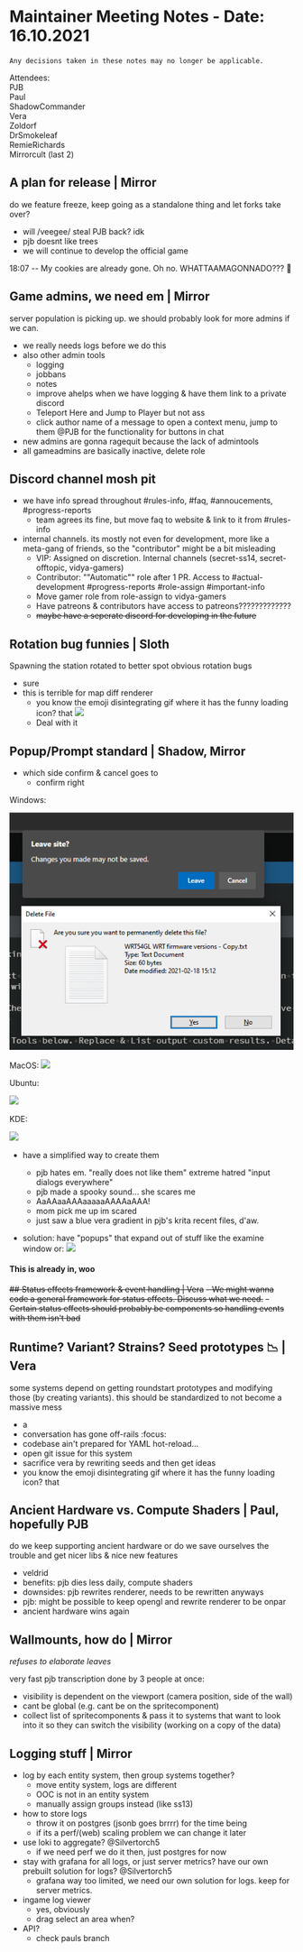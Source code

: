 ﻿Maintainer Meeting Notes - Date: 16.10.2021
=
```admonish info
Any decisions taken in these notes may no longer be applicable.
```

Attendees:  
PJB  
Paul  
ShadowCommander  
Vera  
Zoldorf  
DrSmokeleaf  
RemieRichards  
Mirrorcult (last 2)

## A plan for release | Mirror
do we feature freeze, keep going as a standalone thing and let forks take over?
- will /veegee/ steal PJB back? idk
- pjb doesnt like trees
- we will continue to develop the official game

18:07 -- My cookies are already gone. Oh no. WHATTAAMAGONNADO??? 🍪

## Game admins, we need em | Mirror
server population is picking up. we should probably look for more admins if we can.
- we really needs logs before we do this
- also other admin tools
    - logging
    - jobbans
    - notes
    - improve ahelps when we have logging & have them link to a private discord
    - Teleport Here and Jump to Player but not ass
    - click author name of a message to open a context menu, jump to them @PJB for the functionality for buttons in chat
- new admins are gonna ragequit because the lack of admintools
- all gameadmins are basically inactive, delete role


## Discord channel mosh pit
- we have info spread throughout #rules-info, #faq, #annoucements, #progress-reports
    - team agrees its fine, but move faq to website & link to it from #rules-info
- internal channels. its mostly not even for development, more like a meta-gang of friends, so the "contributor" might be a bit misleading
    - VIP: Assigned on discretion. Internal channels (secret-ss14, secret-offtopic, vidya-gamers)
    - Contributor: ""Automatic"" role after 1 PR. Access to #actual-development #progress-reports #role-assign #important-info
    - Move gamer role from role-assign to vidya-gamers
    - Have patreons & contributors have access to patreons?????????????
    - ~~maybe have a seperate discord for developing in the future~~


## Rotation bug funnies | Sloth
Spawning the station rotated to better spot obvious rotation bugs
- sure
- this is terrible for map diff renderer
    - you know the emoji disintegrating gif where it has the funny loading icon? that
      ![](https://i.imgur.com/s3it1jC.gif)
    - Deal with it


## Popup/Prompt standard | Shadow, Mirror
- which side confirm & cancel goes to
    - confirm right

Windows:

![](../assets/images/maintainer-meeting/2021-10-16-windows-confirm-prompt.png)

MacOS:
![](https://developer.apple.com/library/archive/documentation/LanguagesUtilities/Conceptual/MacAutomationScriptingGuide/Art/dialog_simple_2x.png)

Ubuntu:

![](https://i.stack.imgur.com/tj9Fm.png)

KDE:

![](https://develop.kde.org/deploy/kdialog/yesnowarning.png)

- have a simplified way to create them
    - pjb hates em. "really does not like them" extreme hatred "input dialogs everywhere"
    - pjb made a spooky sound... she scares me
    - AaAAaaAAAaaaaaAAAAaAAA!
    - mom pick me up im scared
    - just saw a blue vera gradient in pjb's krita recent files, d'aw.

- solution: have "popups" that expand out of stuff like the examine window or:
  ![](https://i.imgur.com/iT2WuEo.png)


#### This is already in, woo
~~## Status effects framework & event handling | Vera~~
~~- We might wanna code a general framework for status effects. Discuss what we need.~~
~~- Certain status effects should probably be components so handling events with them isn't bad~~


## Runtime? Variant? Strains? Seed prototypes :chart_with_downwards_trend: | Vera
some systems depend on getting roundstart prototypes and modifying those (by creating variants). this should be standardized to not become a massive mess
- a
- conversation has gone off-rails :focus:
- codebase ain't prepared for YAML hot-reload...
- open git issue for this system
- sacrifice vera by rewriting seeds and then get ideas
- you know the emoji disintegrating gif where it has the funny loading icon? that


## Ancient Hardware vs. Compute Shaders | Paul, hopefully PJB
do we keep supporting ancient hardware or do we save ourselves the trouble and get nicer libs & nice new features
- veldrid
- benefits: pjb dies less daily, compute shaders
- downsides: pjb rewrites renderer, needs to be rewritten anyways
- pjb: might be possible to keep opengl and rewrite renderer to be onpar
- ancient hardware wins again


## Wallmounts, how do | Mirror
*refuses to elaborate*
*leaves*

very fast pjb transcription done by 3 people at once:
- visibility is dependent on the viewport (camera position, side of the wall)
- cant be global (e.g. cant be on the spritecomponent)
- collect list of spritecomponents & pass it to systems that want to look into it so they can switch the visibility (working on a copy of the data)



## Logging stuff | Mirror
- log by each entity system, then group systems together?
    - move entity system, logs are different
    - OOC is not in an entity system
    - manually assign groups instead (like ss13)
- how to store logs
    - throw it on postgres (jsonb goes brrrr) for the time being
    - if its a perf/(web) scaling problem we can change it later
- use loki to aggregate? @Silvertorch5
    - if we need perf we do it then, just postgres for now
- stay with grafana for all logs, or just server metrics? have our own prebuilt solution for logs? @Silvertorch5
    - grafana way too limited, we need our own solution for logs. keep for server metrics.
- ingame log viewer
    - yes, obviously
    - drag select an area when?
- API?
    - check pauls branch
